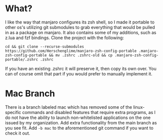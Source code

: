 # What?
I like the way that manjaro configures its zsh shell, so I made it portable to other os's utilizing git submodules to grab everything that would be pulled in as a package on manjaro. It also contains some of my additions, such as z.lua and fzf bindings. Clone the project with the following:
```
cd && git clone --recurse-submodules https://github.com/Herschenglime/manjaro-zsh-config-portable .manjaro-zsh-config-portable && mv .zshrc .zshrc-old && cp .manjaro-zsh-config-portable/.zshrc .zshrc
```
If you have an existing .zshrc it will preserve it, then copy its own over. You can of course omit that part if you would prefer to manually implement it.

# Mac Branch
There is a branch labeled mac which has removed some of the linux-specific commands and disabled features that require extra programs, as I do not have the ability to launch non-whitelisted applications on the one issued by my organization. Add extra functionality from the main branch as you see fit. Add `-b mac` to the aforementioned git command if you want to check it out.
